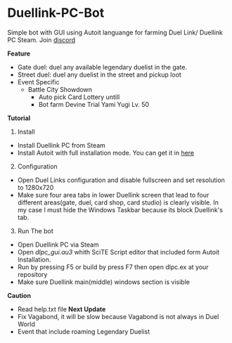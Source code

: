 # Duellink-PC-Bot
Simple bot with GUI using Autoit languange for farming Duel Link/ Duellink PC Steam. Join [discord](https://discord.gg/hfg5jC)

**Feature**
  - Gate duel: duel any available legendary duelist in the gate.
  - Street duel: duel any duelist in the street and pickup loot
  - Event Specific
	- Battle City Showdown
		- Auto pick Card Lottery untill
		- Bot farm Devine Trial Yami Yugi Lv. 50


**Tutorial**

1. Install
  - Install Duellink PC from Steam
  - Install Autoit with full installation mode. You can get it in [here](https://www.autoitscript.com/site/autoit/downloads/)
2. Configuration
  - Open Duel Links configuration and disable fullscreen and set resolution to 1280x720
  - Make sure four area tabs in lower Duellink screen that lead to four different areas(gate, duel, card shop, card studio) is clearly visible. In my case
    I must hide the Windows Taskbar because its block Duellink's tab.

3. Run The bot
  - Open Duellink PC via Steam
  - Open *dlpc_gui.au3* whith SciTE Script editor that included form Autoit Installation.
  - Run by pressing F5 or build by press F7 then open dlpc.ex at your repository
  - Make sure Duellink main(middle) windows section is visible

**Caution**
  - Read help.txt file
**Next Update**
  - Fix Vagabond, it will be slow because Vagabond is not always in Duel World
  - Event that include roaming Legendary Duelist
